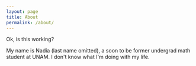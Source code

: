 ```yaml
---
layout: page
title: About
permalink: /about/
---
```


Ok, is this working?

My name is Nadia (last name omitted), a soon to be former undergrad math student at UNAM. 
I don't know what I'm doing with my life. 


<!-- This is the base Jekyll theme. You can find out more info about customizing your Jekyll theme, as well as basic Jekyll usage documentation at [jekyllrb.com](https://jekyllrb.com/) -->

<!-- You can find the source code for Minima at GitHub: -->
<!-- [jekyll][jekyll-organization] / -->
<!-- [minima](https://github.com/jekyll/minima) -->

<!-- You can find the source code for Jekyll at GitHub: -->
<!-- [jekyll][jekyll-organization] / -->
<!-- [jekyll](https://github.com/jekyll/jekyll) -->


[jekyll-organization]: https://github.com/jekyll
